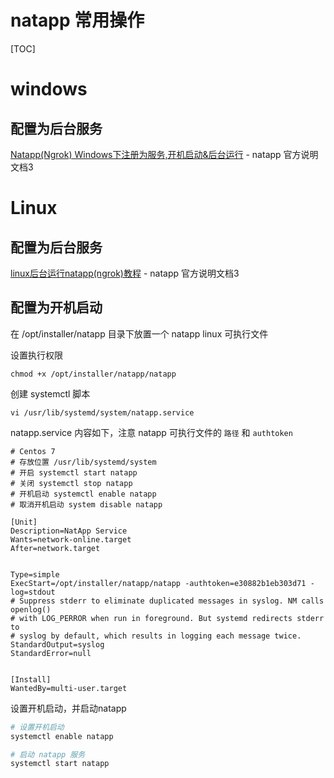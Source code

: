 # natapp 常用操作

[TOC]

# windows

## 配置为后台服务

[Natapp(Ngrok) Windows下注册为服务,开机启动&amp;后台运行](https://natapp.cn/article/windows_service) - natapp 官方说明文档3

# Linux

## 配置为后台服务

[linux后台运行natapp(ngrok)教程](https://natapp.cn/article/nohup) - natapp 官方说明文档3

## 配置为开机启动

在 /opt/installer/natapp 目录下放置一个 natapp linux 可执行文件

设置执行权限 

```shell
chmod +x /opt/installer/natapp/natapp
```

创建 systemctl 脚本 

```shell
vi /usr/lib/systemd/system/natapp.service
```

natapp.service 内容如下，注意 natapp 可执行文件的 `路径` 和 `authtoken`

```shell
# Centos 7
# 存放位置 /usr/lib/systemd/system
# 开启 systemctl start natapp
# 关闭 systemctl stop natapp
# 开机启动 systemctl enable natapp
# 取消开机启动 system disable natapp

[Unit]
Description=NatApp Service
Wants=network-online.target
After=network.target


Type=simple
ExecStart=/opt/installer/natapp/natapp -authtoken=e30882b1eb303d71 -log=stdout
# Suppress stderr to eliminate duplicated messages in syslog. NM calls openlog()
# with LOG_PERROR when run in foreground. But systemd redirects stderr to
# syslog by default, which results in logging each message twice.
StandardOutput=syslog
StandardError=null


[Install]
WantedBy=multi-user.target
```

设置开机启动，并启动natapp

```sh
# 设置开机启动
systemctl enable natapp

# 启动 natapp 服务
systemctl start natapp
```
